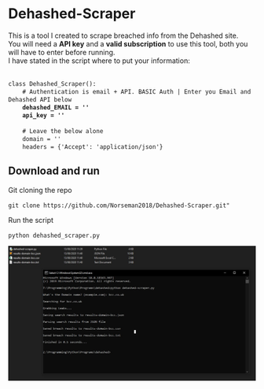 # Dehashed-Scraper
This is a tool I created to scrape breached info from the Dehashed site.<br>
You will need a <strong>API key</strong> and a <strong>valid subscription</strong> to use this tool, both you will have to enter before running.<br>
I have stated in the script where to put your information:
<pre><code>
class Dehashed_Scraper():
    # Authentication is email + API. BASIC Auth | Enter you Email and Dehashed API below
    <strong>dehashed_EMAIL = ''</strong>
    <strong>api_key = ''</strong>

    # Leave the below alone
    domain = ''
    headers = {'Accept': 'application/json'}
</code></pre>

## Download and run
Git cloning the repo
<pre><code>git clone https://github.com/Norseman2018/Dehashed-Scraper.git"</code></pre>
Run the script
<pre><code>python dehashed_scraper.py</code></pre>

![Tool Running](Images/i1.jpg)
